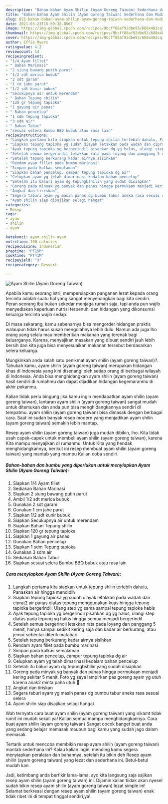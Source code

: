 ```yaml
---
description: "Bahan-bahan Ayam Shilin (Ayam Goreng Taiwan) Sederhana dan Mudah Dibuat"
title: "Bahan-bahan Ayam Shilin (Ayam Goreng Taiwan) Sederhana dan Mudah Dibuat"
slug: 821-bahan-bahan-ayam-shilin-ayam-goreng-taiwan-sederhana-dan-mudah-dibuat
date: 2021-03-23T15:59:38.856Z
image: https://img-global.cpcdn.com/recipes/9bcff88af92dbe93/680x482cq70/ayam-shilin-ayam-goreng-taiwan-foto-resep-utama.jpg
thumbnail: https://img-global.cpcdn.com/recipes/9bcff88af92dbe93/680x482cq70/ayam-shilin-ayam-goreng-taiwan-foto-resep-utama.jpg
cover: https://img-global.cpcdn.com/recipes/9bcff88af92dbe93/680x482cq70/ayam-shilin-ayam-goreng-taiwan-foto-resep-utama.jpg
author: Effie Myers
ratingvalue: 4.2
reviewcount: 14
recipeingredient:
- "1/4 Ayam fillet"
- " Bahan Marinasi"
- "2 siung bawang putih parut"
- "1/2 sdt merica bubuk"
- "2 sdt garam"
- "1 cm jahe parut"
- "1/2 sdt kunir bubuk"
- "Secukupnya air untuk merendam"
- " Bahan Tepung shilin"
- "120 gr tepung tapioka"
- "1 gayung air panas"
- " Bahan pencelup"
- "1 sdm Tepung tapioka"
- "3 sdm air"
- " Bahan Tabur"
- "sesuai selera Bumbu BBQ bubuk atau rasa lain"
recipeinstructions:
- "Langkah pertama kita siapkan untuk tepung shilin terlebih dahulu, Panaskan air hingga mendidih"
- "Siapkan tepung tapioka yg sudah diayak letakkan pada wadah dan ciprat2 air panas diatas tepung menggunakan kuas hingga tepung tapioka bergerindil. Ulang step yg sama sampai tepung tapioka habis"
- "Ayak tepung tapioka yg bergerindil pisahkan dg yg halus, ulangi step diatas pada tepung yg halus hingga semua menjadi bergerindil"
- "Setelah semua bergerindil letakkan rata pada loyang dan panggang 5 menit, hanya sampai sedikit kering saja dan kadar air berkurang, atau jemur sebentar diterik matahari"
- "Setelah tepung berkurang kadar airnya sisihkan"
- "Rendam ayam fillet pada bumbu marinasi"
- "Simpan pada kulkas semalaman"
- "Siapkan bahan pencelup, campur tepung tapioka dg air"
- "Celupkan ayam yg telah dimarinasi kedalam bahan pencelup"
- "Setelah itu baluri ayam dg tepungbshilin yang sudah disiapkan"
- "Goreng pada minyak yg banyak dan panas hingga permukaan menjadi kering sekitar 5 menit. Foto yg saya lampirkan pas goreng ayam yg utuh karena anak2 minta paha utuh 🤭"
- "Angkat dan tiriskan"
- "Segera taburi ayam yg masih panas dg bumbu tabur aneka rasa sesuai selera"
- "Ayam shilin siap disajikan selagi hangat"
categories:
- Resep
tags:
- ayam
- shilin
- ayam

katakunci: ayam shilin ayam 
nutrition: 100 calories
recipecuisine: Indonesian
preptime: "PT15M"
cooktime: "PT41M"
recipeyield: "3"
recipecategory: Dessert

---
```



![Ayam Shilin (Ayam Goreng Taiwan)](https://img-global.cpcdn.com/recipes/9bcff88af92dbe93/680x482cq70/ayam-shilin-ayam-goreng-taiwan-foto-resep-utama.jpg)

Apabila kamu seorang istri, mempersiapkan panganan lezat kepada orang tercinta adalah suatu hal yang sangat menyenangkan bagi kita sendiri. Peran seorang ibu bukan sekedar menjaga rumah saja, tapi anda pun wajib menyediakan keperluan nutrisi terpenuhi dan hidangan yang dikonsumsi keluarga tercinta wajib sedap.

Di masa  sekarang, kamu sebenarnya bisa mengorder hidangan praktis walaupun tidak harus susah mengolahnya lebih dulu. Namun ada juga lho orang yang selalu mau memberikan makanan yang terenak bagi keluarganya. Karena, menyajikan masakan yang dibuat sendiri jauh lebih bersih dan kita juga bisa menyesuaikan makanan tersebut berdasarkan selera keluarga. 



Mungkinkah anda salah satu penikmat ayam shilin (ayam goreng taiwan)?. Tahukah kamu, ayam shilin (ayam goreng taiwan) merupakan hidangan khas di Indonesia yang kini disenangi oleh setiap orang di berbagai wilayah di Indonesia. Anda bisa menghidangkan ayam shilin (ayam goreng taiwan) hasil sendiri di rumahmu dan dapat dijadikan hidangan kegemaranmu di akhir pekanmu.

Kalian tidak perlu bingung jika kamu ingin mendapatkan ayam shilin (ayam goreng taiwan), lantaran ayam shilin (ayam goreng taiwan) sangat mudah untuk ditemukan dan anda pun bisa menghidangkannya sendiri di tempatmu. ayam shilin (ayam goreng taiwan) bisa dimasak dengan berbagai cara. Saat ini sudah banyak resep modern yang menjadikan ayam shilin (ayam goreng taiwan) semakin lebih mantap.

Resep ayam shilin (ayam goreng taiwan) juga mudah dibikin, lho. Kita tidak usah capek-capek untuk membeli ayam shilin (ayam goreng taiwan), karena Kita mampu menyajikan di rumahmu. Untuk Kita yang hendak menghidangkannya, berikut ini resep membuat ayam shilin (ayam goreng taiwan) yang mantab yang mampu Kalian coba sendiri.

<!--inarticleads1-->

##### Bahan-bahan dan bumbu yang diperlukan untuk menyiapkan Ayam Shilin (Ayam Goreng Taiwan):

1. Siapkan 1/4 Ayam fillet
1. Sediakan  Bahan Marinasi
1. Siapkan 2 siung bawang putih parut
1. Ambil 1/2 sdt merica bubuk
1. Gunakan 2 sdt garam
1. Gunakan 1 cm jahe parut
1. Siapkan 1/2 sdt kunir bubuk
1. Siapkan Secukupnya air untuk merendam
1. Siapkan  Bahan Tepung shilin
1. Siapkan 120 gr tepung tapioka
1. Siapkan 1 gayung air panas
1. Gunakan  Bahan pencelup
1. Siapkan 1 sdm Tepung tapioka
1. Gunakan 3 sdm air
1. Sediakan  Bahan Tabur
1. Siapkan sesuai selera Bumbu BBQ bubuk atau rasa lain




<!--inarticleads2-->

##### Cara menyiapkan Ayam Shilin (Ayam Goreng Taiwan):

1. Langkah pertama kita siapkan untuk tepung shilin terlebih dahulu, Panaskan air hingga mendidih
1. Siapkan tepung tapioka yg sudah diayak letakkan pada wadah dan ciprat2 air panas diatas tepung menggunakan kuas hingga tepung tapioka bergerindil. Ulang step yg sama sampai tepung tapioka habis
1. Ayak tepung tapioka yg bergerindil pisahkan dg yg halus, ulangi step diatas pada tepung yg halus hingga semua menjadi bergerindil
1. Setelah semua bergerindil letakkan rata pada loyang dan panggang 5 menit, hanya sampai sedikit kering saja dan kadar air berkurang, atau jemur sebentar diterik matahari
1. Setelah tepung berkurang kadar airnya sisihkan
1. Rendam ayam fillet pada bumbu marinasi
1. Simpan pada kulkas semalaman
1. Siapkan bahan pencelup, campur tepung tapioka dg air
1. Celupkan ayam yg telah dimarinasi kedalam bahan pencelup
1. Setelah itu baluri ayam dg tepungbshilin yang sudah disiapkan
1. Goreng pada minyak yg banyak dan panas hingga permukaan menjadi kering sekitar 5 menit. Foto yg saya lampirkan pas goreng ayam yg utuh karena anak2 minta paha utuh 🤭
1. Angkat dan tiriskan
1. Segera taburi ayam yg masih panas dg bumbu tabur aneka rasa sesuai selera
1. Ayam shilin siap disajikan selagi hangat




Wah ternyata cara buat ayam shilin (ayam goreng taiwan) yang nikamt tidak rumit ini mudah sekali ya! Kalian semua mampu menghidangkannya. Cara buat ayam shilin (ayam goreng taiwan) Sangat cocok banget buat anda yang sedang belajar memasak maupun bagi kamu yang sudah jago dalam memasak.

Tertarik untuk mencoba membikin resep ayam shilin (ayam goreng taiwan) mantab sederhana ini? Kalau kalian ingin, mending kamu segera menyiapkan peralatan dan bahannya, setelah itu bikin deh Resep ayam shilin (ayam goreng taiwan) yang lezat dan sederhana ini. Betul-betul mudah kan. 

Jadi, ketimbang anda berfikir lama-lama, ayo kita langsung saja sajikan resep ayam shilin (ayam goreng taiwan) ini. Dijamin kalian tiidak akan nyesel sudah bikin resep ayam shilin (ayam goreng taiwan) lezat simple ini! Selamat berkreasi dengan resep ayam shilin (ayam goreng taiwan) enak tidak ribet ini di tempat tinggal sendiri,ya!.

